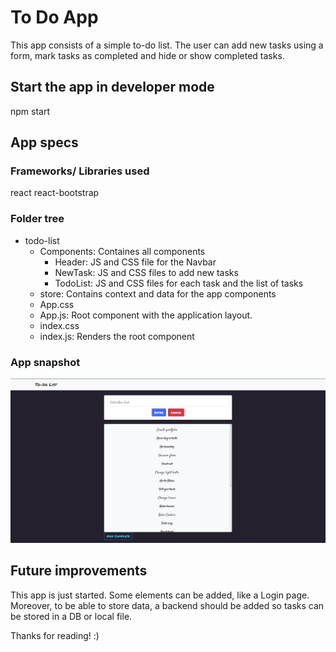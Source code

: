 # To Do App
This app consists of a simple to-do list. The user can add new tasks using a form, mark tasks as completed and hide or show completed tasks.

## Start the app in developer mode
npm start

## App specs

### Frameworks/ Libraries used
react
react-bootstrap

### Folder tree
* todo-list
    - Components: Containes all components
        - Header: JS and CSS file for the Navbar
        - NewTask: JS and CSS files to add new tasks
        - TodoList: JS and CSS files for each task and the list of tasks
    - store: Contains context and data for the app components
    - App.css
    - App.js: Root component with the application layout.
    - index.css
    - index.js: Renders the root component

### App snapshot

![This is an screenshot of the application](/AppScreenshot.png)

## Future improvements

This app is just started. Some elements can be added, like a Login page. Moreover, to be able to store data, a backend should be added so tasks can be stored in a DB or local file.

Thanks for reading! :)
